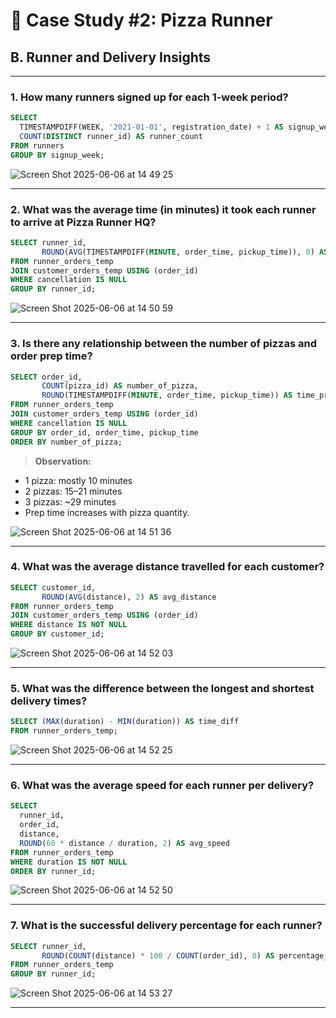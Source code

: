 
# 🍕 Case Study #2: Pizza Runner

## B. Runner and Delivery Insights

---

### 1. How many runners signed up for each 1-week period?
```sql
SELECT 
  TIMESTAMPDIFF(WEEK, '2021-01-01', registration_date) + 1 AS signup_week,
  COUNT(DISTINCT runner_id) AS runner_count
FROM runners
GROUP BY signup_week;
```
![Screen Shot 2025-06-06 at 14 49 25](https://github.com/user-attachments/assets/218e3ac7-5d06-4ad2-b764-d42baa99f44b)

---

### 2. What was the average time (in minutes) it took each runner to arrive at Pizza Runner HQ?
```sql
SELECT runner_id,
       ROUND(AVG(TIMESTAMPDIFF(MINUTE, order_time, pickup_time)), 0) AS avg_pickup
FROM runner_orders_temp
JOIN customer_orders_temp USING (order_id)
WHERE cancellation IS NULL
GROUP BY runner_id;
```
![Screen Shot 2025-06-06 at 14 50 59](https://github.com/user-attachments/assets/5423aaeb-5f77-4c6e-bd86-449a429cb927)

---

### 3. Is there any relationship between the number of pizzas and order prep time?
```sql
SELECT order_id, 
       COUNT(pizza_id) AS number_of_pizza,
       ROUND(TIMESTAMPDIFF(MINUTE, order_time, pickup_time)) AS time_prepare
FROM runner_orders_temp
JOIN customer_orders_temp USING (order_id)
WHERE cancellation IS NULL
GROUP BY order_id, order_time, pickup_time
ORDER BY number_of_pizza;
```
> **Observation:**
- 1 pizza: mostly 10 minutes
- 2 pizzas: 15–21 minutes
- 3 pizzas: ~29 minutes
- Prep time increases with pizza quantity.

![Screen Shot 2025-06-06 at 14 51 36](https://github.com/user-attachments/assets/0fb9dc9c-ed69-4f46-82a0-cc020003b7c9)

---

### 4. What was the average distance travelled for each customer?
```sql
SELECT customer_id, 
       ROUND(AVG(distance), 2) AS avg_distance
FROM runner_orders_temp
JOIN customer_orders_temp USING (order_id)
WHERE distance IS NOT NULL
GROUP BY customer_id;
```
![Screen Shot 2025-06-06 at 14 52 03](https://github.com/user-attachments/assets/58325616-ffcf-4ebd-a9fb-a82049f1827f)

---

### 5. What was the difference between the longest and shortest delivery times?
```sql
SELECT (MAX(duration) - MIN(duration)) AS time_diff
FROM runner_orders_temp;
```
![Screen Shot 2025-06-06 at 14 52 25](https://github.com/user-attachments/assets/e5b78e33-22e9-4b35-90f9-af6ced150265)

---

### 6. What was the average speed for each runner per delivery?
```sql
SELECT 
  runner_id, 
  order_id, 
  distance,
  ROUND(60 * distance / duration, 2) AS avg_speed
FROM runner_orders_temp
WHERE duration IS NOT NULL
ORDER BY runner_id;
```
![Screen Shot 2025-06-06 at 14 52 50](https://github.com/user-attachments/assets/e2784717-a6a2-4093-8a98-895e1b40f2b6)

---

### 7. What is the successful delivery percentage for each runner?
```sql
SELECT runner_id, 
       ROUND(COUNT(distance) * 100 / COUNT(order_id), 0) AS percentage_success
FROM runner_orders_temp
GROUP BY runner_id;
```
![Screen Shot 2025-06-06 at 14 53 27](https://github.com/user-attachments/assets/065acb90-8f9a-4c8a-a1fe-17d2b7502f30)

---
